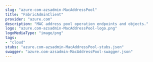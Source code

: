 ```yaml
---
slug: "azure-com-azsadmin-MacAddressPool"
title: "FabricAdminClient"
provider: "azure.com"
description: "MAC address pool operation endpoints and objects."
logo: "azure.com-azsadmin-MacAddressPool-logo.png"
logoMediaType: "image/png"
tags:
- "cloud"
stubs: "azure.com-azsadmin-MacAddressPool-stubs.json"
swagger: "azure.com-azsadmin-MacAddressPool-swagger.json"
---
```

